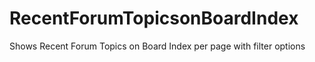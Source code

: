 # RecentForumTopicsonBoardIndex
Shows Recent Forum Topics on Board Index per page with filter options
